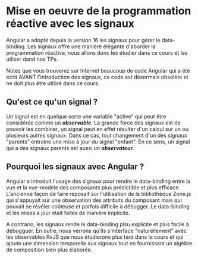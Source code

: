 # Mise en oeuvre de la programmation réactive avec les signaux

Angular a adopté depuis la version 16 les signaux pour gérer le data-binding. Les signaux offre une manière élégante d'aborder la programmation réactive, nous allons donc les étudier dans ce cours et les utliser dand nos TPs.

Notez que vous trouverez sur Internet beaucoup de code Angular qui a été écrit AVANT l'introduction des signaux, ce code est désormais obsolète et ne doit plus être utilisé dans ce cours.

## Qu'est ce qu'un signal ?

Un signal est en quelque sorte une variable "active" qui peut être considérée comme un ***observable***. La grande force des signaux est de pouvoir les combiner, un signal peut en effet résulter d'un calcul sur un ou plusieurs autres signaux. Dans ce cas, tout changement d'un des signaux "parents" entraîne une mise à jour du signal "enfant". En ce sens, un signal qui a des signaux parents est aussi un ***observateur***.

## Pourquoi les signaux avec Angular ?

Angular a introduit l'usage des signaux pour rendre le data-binding entre la vue et la vue-modèle des composants plus prédictible et plus efficace. L'ancienne façon de faire reposait sur l'utilisation de la bibliothèque Zone.js qui s'appuyait sur une observation des attributs du composant mais qui pouvait se révéler coûteuse et parfois difficile à débugger. Le data-binding et les mises à jour était faites de manière implicite. 

A contrario, les signaux rende le data-binding plsu explicite et plus facile à débugguer. En outre, nous verrons qu'ils s'interface "naturellement" avec les observables RxJS que nous étudierons plus tard dans le cours et qui ajoute une dimension temporelle aux signaux tout en fournissant un algèbre de composition bien plus élaborée.
